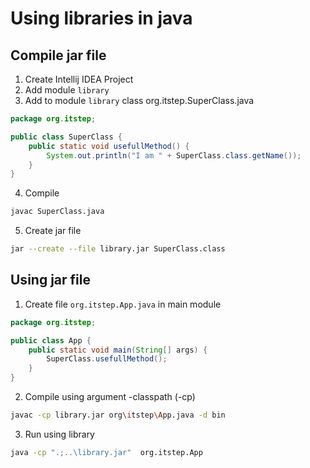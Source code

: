 # Using libraries in java

## Compile jar file

1. Create Intellij IDEA Project
2. Add module `library`
3. Add to module `library` class org.itstep.SuperClass.java

```java
package org.itstep;

public class SuperClass {
    public static void usefullMethod() {
        System.out.println("I am " + SuperClass.class.getName());
    }
}
```

4. Compile

```bash
javac SuperClass.java
```

5. Create jar file

```bash
jar --create --file library.jar SuperClass.class
```

## Using jar file

1. Create file `org.itstep.App.java` in main module
```java
package org.itstep;

public class App {
    public static void main(String[] args) {
        SuperClass.usefullMethod();
    }
}
``` 

2. Compile using argument -classpath (-cp)
```bash
javac -cp library.jar org\itstep\App.java -d bin
```

3. Run using library
```bash
java -cp ".;..\library.jar"  org.itstep.App
```